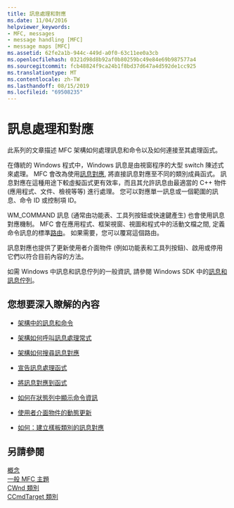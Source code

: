 ```yaml
---
title: 訊息處理和對應
ms.date: 11/04/2016
helpviewer_keywords:
- MFC, messages
- message handling [MFC]
- message maps [MFC]
ms.assetid: 62fe2a1b-944c-449d-a0f0-63c11ee0a3cb
ms.openlocfilehash: 0321d98d8b92af0b80259bc49e84e69b987577a4
ms.sourcegitcommit: fcb48824f9ca24b1f8bd37d647a4d592de1cc925
ms.translationtype: MT
ms.contentlocale: zh-TW
ms.lasthandoff: 08/15/2019
ms.locfileid: "69508235"
---
```

# <a name="message-handling-and-mapping"></a>訊息處理和對應

此系列的文章描述 MFC 架構如何處理訊息和命令以及如何連接至其處理函式。

在傳統的 Windows 程式中，Windows 訊息是由視窗程序的大型 switch 陳述式來處理。 MFC 會改為使用[訊息對應](../mfc/message-categories.md), 將直接訊息對應至不同的類別成員函式。 訊息對應在這種用途下較虛擬函式更有效率，而且其允許訊息由最適當的 C++ 物件 (應用程式、文件、檢視等等) 進行處理。 您可以對應單一訊息或一個範圍的訊息、命令 ID 或控制項 ID。

WM_COMMAND 訊息 (通常由功能表、工具列按鈕或快速鍵產生) 也會使用訊息對應機制。 MFC 會在應用程式、框架視窗、視圖和程式中的活動文檔之間, 定義命令訊息的標準[路由](../mfc/command-routing.md)。 如果需要，您可以覆寫這個路由。

訊息對應也提供了更新使用者介面物件 (例如功能表和工具列按鈕)、啟用或停用它們以符合目前內容的方法。

如需 Windows 中訊息和訊息佇列的一般資訊, 請參閱 Windows SDK 中的[訊息和訊息佇列](/windows/win32/winmsg/messages-and-message-queues)。

## <a name="what-do-you-want-to-know-more-about"></a>您想要深入瞭解的內容

- [架構中的訊息和命令](../mfc/messages-and-commands-in-the-framework.md)

- [架構如何呼叫訊息處理常式](../mfc/how-the-framework-calls-a-handler.md)

- [架構如何搜尋訊息對應](../mfc/how-the-framework-searches-message-maps.md)

- [宣告訊息處理函式](../mfc/declaring-message-handler-functions.md)

- [將訊息對應到函式](../mfc/reference/mapping-messages-to-functions.md)

- [如何在狀態列中顯示命令資訊](../mfc/how-to-display-command-information-in-the-status-bar.md)

- [使用者介面物件的動態更新](../mfc/how-to-update-user-interface-objects.md)

- [如何：建立樣板類別的訊息對應](../mfc/how-to-create-a-message-map-for-a-template-class.md)

## <a name="see-also"></a>另請參閱

[概念](../mfc/mfc-concepts.md)<br/>
[一般 MFC 主題](../mfc/general-mfc-topics.md)<br/>
[CWnd 類別](../mfc/reference/cwnd-class.md)<br/>
[CCmdTarget 類別](../mfc/reference/ccmdtarget-class.md)
